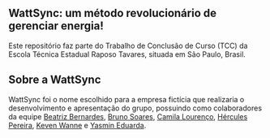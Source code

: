 ## WattSync: um método revolucionário de gerenciar energia!

Este repositório faz parte do Trabalho de Conclusão de Curso (TCC) da Escola Técnica Estadual Raposo Tavares, situada em São Paulo, Brasil.

## Sobre a WattSync

WattSync foi o nome escolhido para a empresa fictícia que realizaria o desenvolvimento e apresentação do grupo, possuindo como colaboradores da equipe  [Beatriz Bernardes](),  [Bruno Soares](),  [Camila Lourenço](),  [Hércules Pereira](https://www.linkedin.com/in/hércules-da-silva-pereira),  [Keven Wanne](https://www.linkedin.com/in/keven-wanne-14b0ab245) e  [Yasmin Eduarda]().
